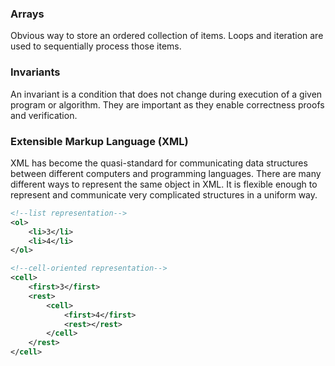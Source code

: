 ### Arrays

Obvious way to store an ordered collection of items. Loops and iteration are used to sequentially process those items.

### Invariants

An invariant is a condition that does not change during execution of a given program or algorithm. They are important as they enable correctness proofs and verification.

### Extensible Markup Language (XML)

XML has become the quasi-standard for communicating data structures between different computers and programming languages. There are many different ways to represent the same object in XML. It is flexible enough to represent and communicate very complicated structures in a uniform way.

```xml
<!--list representation-->
<ol>
    <li>3</li>
    <li>4</li>
</ol>

<!--cell-oriented representation-->
<cell>
    <first>3</first>
    <rest>
        <cell>
            <first>4</first>
            <rest></rest>
        </cell>
    </rest>
</cell>
```
